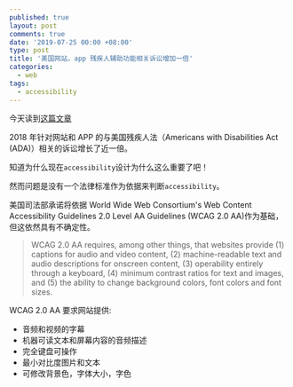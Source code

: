 ```yaml
---
published: true
layout: post
comments: true
date: '2019-07-25 00:00 +08:00'
type: post
title: '美国网站，app 残疾人辅助功能相关诉讼增加一倍'
categories:
  - web
tags:
  - accessibility
---
```


今天读到[这篇文章](http://www.mondaq.com/unitedstates/x/826392/)

2018 年针对网站和 APP 的与美国残疾人法（Americans with Disabilities Act (ADA)）相关的诉讼增长了近一倍。

知道为什么现在`accessibility`设计为什么这么重要了吧！

然而问题是没有一个法律标准作为依据来判断`accessibility`。

美国司法部承诺将依据 World Wide Web Consortium's Web Content Accessibility Guidelines 2.0 Level AA Guidelines (WCAG 2.0 AA)作为基础，但这依然具有不确定性。

> WCAG 2.0 AA requires, among other things, that websites provide (1) captions for audio and video content, (2) machine-readable text and audio descriptions for onscreen content, (3) operability entirely through a keyboard, (4) minimum contrast ratios for text and images, and (5) the ability to change background colors, font colors and font sizes.

WCAG 2.0 AA 要求网站提供:

- 音频和视频的字幕
- 机器可读文本和屏幕内容的音频描述
- 完全键盘可操作
- 最小对比度图片和文本
- 可修改背景色，字体大小，字色
